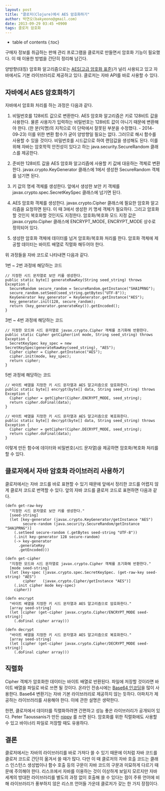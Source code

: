 ```yaml
---
layout: post
title: "클로저(Clojure)에서 AES 암호화하기"
author: 박연오(bakyeono@gmail.com)
date: 2013-09-29 03:45 +0900
tags: 클로저 암호화
---
```

* table of contents
{:toc}

구매자 정보를 취급하는 판매 관리 프로그램을 클로저로 만들면서 암호화 기능이 필요했다. 이 때 이용한 방법을 간단히 정리해 남긴다.

양방향(대칭) 암호화 알고리즘으로는 [AES(고급 암호화 표준)][wiki-aes]가 널리 사용되고 있고 자바에서도 기본 라이브러리로 제공하고 있다. 클로저는 자바 API를 바로 사용할 수 있다.

## 자바에서 AES 암호화하기

자바에서 암호화 처리를 하는 과정은 다음과 같다.

1. 비밀번호를 128비트 값으로 변환한다.
AES 암호화 알고리즘은 키로 128비트 값을 사용한다. 물론 사용자가 입력하는 비밀번호는 128비트 값이 아니기 때문에 변환해야 한다. (한 분(익명)의 지적으로 이 단락에서 잘못된 부분을 수정했다. - 2014-09-23) 이를 위한 변환 함수가 굳이 양방향일 필요는 없다. 그러므로 해시 함수를 사용할 수 있을 것이다. 비밀번호를 시드값으로 하여 랜덤값을 생성해도 된다.
이를 위해 자바는 암호학적 안전성이 있다고 하는 java.security.SecureRandom 클래스를 제공한다.

2. 준비한 128비트 값을 AES 암호화 알고리즘에 사용할 키 값에 대응하는 객체로 변환한다. javax.crypto.KeyGenerator 클래스에 1에서 생성한 SecureRandom 객체를 넘기면 된다.

3. 키 값의 명세 객체를 생성한다. 앞에서 생성한 보안 키 객체를 javax.crypto.spec.SecretKeySpec 클래스에 넘기면 된다.

4. AES 암호화 객체를 생성한다. javax.crypto.Cipher 클래스에 필요한 암호화 알고리즘을 요청하면 된다. 이 때 3에서 생성한 키 명세 객체가 필요하다.
그리고 암호화할 것인지 복호화할 것인지도 지정한다. 암호화/복호화 모드 지정 값은 javax.crypto.Cipher 클래스에 ENCRYPT_MODE, ENCRYPT_MODE 상수로 정의되어 있다.

5. 생성한 암호화 객체에 데이터를 넘겨 암호화/복호화 처리를 한다. 암호화 객체에 제공할 데이터는 바이트 배열로 직렬화 해두어야 한다.

위 과정들을 자바 코드로 나타내면 다음과 같다.

1번 ~ 2번 과정에 해당하는 코드

    // 지정한 시드 문자열로 보안 키를 생성한다.
    public static byte[] generateRawKey(String seed_string) throws Exception {
      SecureRandom secure_random = SecureRandom.getInstance("SHA1PRNG");
      secure_random.setSeed(seed_string.getBytes("UTF-8"));
      KeyGenerator key_generator = KeyGenerator.getInstance("AES");
      key_generator.init(128, secure_random);
      return (key_generator.generateKey()).getEncoded();
    }

3번 ~ 4번 과정에 해당하는 코드


    // 지정한 모드와 시드 문자열로 javax.crypto.Cipher 객체를 초기화해 반환한다.
    public static Cipher getCipher(int mode, String seed_string) throws Exception {
      SecretKeySpec key_spec = new SecretKeySpec(generateRawKey(seed_string), "AES");
      Cipher cipher = Cipher.getInstance("AES");
      cipher.init(mode, key_spec);
      return cipher;
    }

5번 과정에 해당하는 코드

    // 바이트 배열을 지정한 키 시드 문자열과 AES 알고리즘으로 암호화한다.
    public static byte[] encrypt(byte[] data, String seed_string) throws Exception {
      Cipher cipher = getCipher(Cipher.ENCRYPT_MODE, seed_string);
      return cipher.doFinal(data);
    }
    
    // 바이트 배열을 지정한 키 시드 문자열과 AES 알고리즘으로 복호화한다.
    public static byte[] decrypt(byte[] data, String seed_string) throws Exception {
      Cipher cipher = getCipher(Cipher.DECRYPT_MODE, seed_string);
      return cipher.doFinal(data);
    }

이렇게 만든 함수에 데이터와 비밀번호(시드 문자열)을 제공하면 암호화/복호화 처리를 할 수 있다.

## 클로저에서 자바 암호화 라이브러리 사용하기

클로저에서는 자바 코드를 바로 표현할 수 있기 때문에 앞에서 정리한 코드를 어렵지 않게 클로저 코드로 번역할 수 있다. 앞의 자바 코드를 클로저 코드로 표현하면 다음과 같다.

    (defn get-raw-key
      "지정한 시드 문자열로 보안 키를 생성한다."
      [seed-string]
      (let [key-generator (javax.crypto.KeyGenerator/getInstance "AES")
            secure-random (java.security.SecureRandom/getInstance "SHA1PRNG")]
        (.setSeed secure-random (.getBytes seed-string "UTF-8"))
        (.init key-generator 128 secure-random)
        (-> key-generator
          .generateKey
          .getEncoded)))
    
    (defn get-cipher
      "지정한 모드와 시드 문자열로 javax.crypto.Cipher 객체를 초기화해 반환한다."
      [mode seed-string]
      (let [key-spec (javax.crypto.spec.SecretKeySpec. (get-raw-key seed-string) "AES")
            cipher   (javax.crypto.Cipher/getInstance "AES")]
        (.init cipher mode key-spec)
        cipher))
    
    (defn encrypt
      "바이트 배열을 지정한 키 시드 문자열과 AES 알고리즘으로 암호화한다."
      [array seed-string]
      (let [cipher (get-cipher javax.crypto.Cipher/ENCRYPT_MODE seed-string)]
        (.doFinal cipher array)))
    
    (defn decrypt
      "바이트 배열을 지정한 키 시드 문자열과 AES 알고리즘으로 복호화한다."
      [array seed-string]
      (let [cipher (get-cipher javax.crypto.Cipher/DECRYPT_MODE seed-string)]
        (.doFinal cipher array)))

## 직렬화

Cipher 객체가 암호화한 데이터는 바이트 배열로 반환된다. 파일에 저장할 것이라면 바이트 배열을 파일로 바로 쓰면 될 것이다. 온라인 전송시에는 [Base64 인코딩][wiki-base64]을 많이 사용한다. Base64 변환기는 자바 기본 라이브러리로 제공하지 않는 듯하다. 아파치가 제공하는 라이브러리를 사용해야 한다. 이에 관한 설명은 생략한다.

한편, 클로저에서 데이터를 직렬화하려면 간편하고 성능 좋은 라이브러리가 공개되어 있다. Peter Taoussanis가 만든 [nippy][ptaoussanis/nippy] 를 쓰면 된다. 암호화를 위한 직렬화에도 사용할 수 있고 바이너리 파일로 저장할 때도 유용하다.

## 결론

클로저에서는 자바의 라이브러리를 바로 가져다 쓸 수 있기 때문에 이처럼 자바 코드를 클로저 코드로 간단히 옮겨서 쓸 때가 많다. 다만 이 때 클로저의 자바 호출 코드는 클래스 인스턴스 생성법이나 함수 호출 등의 구문이 자바 코드의 구문과 미묘하게 다르기 때문에 주의해야 한다. 리스프에서 자바를 이용하는 것이 이상하게 보일지 모르지만 자바 세계의 방대한 라이브러리를 별도의 과정 없이 호출해 쓸 수 있다는 점이 주류 언어에 비해 라이브러리가 풍부하지 않은 리스프 언어들 가운데 클로저가 갖는 한 가지 장점이다.


[wiki-aes]: http://ko.wikipedia.org/wiki/%EA%B3%A0%EA%B8%89_%EC%95%94%ED%98%B8%ED%99%94_%ED%91%9C%EC%A4%80
[wiki-base64]: http://ko.wikipedia.org/wiki/%EB%B2%A0%EC%9D%B4%EC%8A%A464
[ptaoussanis/nippy]: https://github.com/ptaoussanis/nippy
